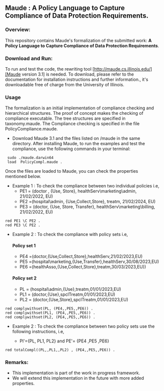 ## Maude : A Policy Language to Capture Compliance of Data Protection Requirements.


### Overview:

This repository contains Maude's formalization of the submitted work: **A Policy Language to Capture Compliance of Data Protection Requirements**.  

### Download and Run: 

To run and test the code, the rewriting tool [http://maude.cs.illinois.edu/][Maude version 3.1] is needed. To download, please refer to the documentation for installation instructions and further information., it's downloadable free of charge from the University of Illinois. 


### Usage
The formalization is an initial implementation of compliance checking and hierarchical structures. The proof of concept makes the checking of compliance executable.  The tree structures are specified in taxonomy.maude. The Compliance checking is specified in the file PolicyCompliance.maude.

* Download Maude 3.1 and the files listed on /maude in the same directory. After installing Maude, to run the examples and test the compliance, use the following commands in your terminal:

```
 sudo ./maude.darwin64 
 load  PolicyCompl.maude .
 ```
 

Once the files are loaded to Maude, you can check the properties mentioned below. 
 
* Example 1 : To check the compliance between two individual policies i.e, 
  - PE1 = (doctor , {Use, Store}, healthServ\marketing\admin, 21/02/2022, EU)
  - PE2 =(hospital\admin, {Use,Collect,Store}, treatm, 21/02/2024, EU)
  - PE3 = (doctor, {Use, Store, Transfer}, healthServ\marketing\billing, 21/02/2022, EU)

```
red PE1 \C PE2 .
red PE3 \C PE2 .
```
* Example 2 : To check the compliance with  policy sets  i.e,
  #### Policy set 1 
  * PE4 =(doctor,{Use,Collect,Store},healthServ,21/02/2023,EU)
  * PE5 =(hospital\marketing,{Use,Transfer},healthServ,30/08/2023,EU)
  * PE6 =(healthAsso,{Use,Collect,Store},treatm,30/03/2023,EU))
  #### Policy set 2 
  * PL = (hospital\admin,{Use},treatm,01/01/2023,EU) 
  * PL1 = (doctor,{Use},spclTreatm,01/01/2023,EU)
  * PL2 = (doctor,{Use,Store},spclTreatm,01/01/2023,EU)

```
red complywithset(PL, (PE4,,PE5,,PE6)) .
red complywithset(PL1, (PE4,,PE5,,PE6)) .
red complywithset(PL2, (PE4,,PE5,,PE6)) .
```
* Example 2 : To check the compliance between two policy sets use the following instructions, i.e,
  
  * Pl'={PL, PL1, PL2} and PE'= {PE4 ,PE5 ,PE6} 
  
 ```
 red totalCompl((PL,,PL1,,PL2) , (PE4,,PE5,,PE6)) .
 ```

### Remarks:

* This implementation is part of the work in progress framework.
* We will extend this implementation in the future with more added properties.
